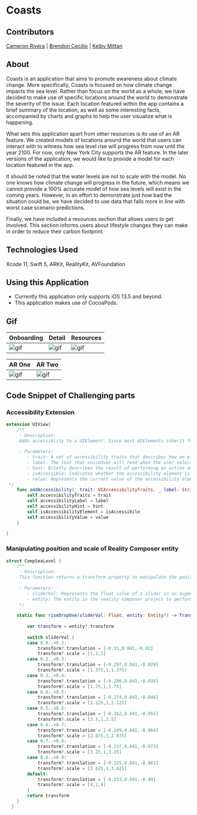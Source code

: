 # Coasts

## Contributors 

[Cameron Rivera](https://github.com/CameronRivera) | [Brendon Cecilio](https://github.com/bcecilio) | [Kelby Mittan](https://github.com/kelby-mittan)

## About

Coasts is an application that aims to promote awareness about climate change. More specifically, Coasts is focused on how climate change impacts the sea level. Rather than focus on the world as a whole, we have decided to make use of specific locations around the world to demonstrate the severity of the issue. Each location featured within the app contains a brief summary of the location, as well as some interesting facts, accompanied by charts and graphs to help the user visualize what is happening. 

What sets this application apart from other resources is its use of an AR feature. We created models of locations around the world that users can interact with to witness how sea level rise will progress from now until the year 2100. For now, only New York City supports the AR feature. In the later versions of the application, we would like to provide a model for each location featured in the app.  

It should be noted that the water levels are not to scale with the model. No one knows how climate change will progress in the future, which means we cannot provide a 100% accurate model of how sea levels will exist in the coming years. However, in an effort to demonstrate just how bad the situation could be, we have decided to use data that falls more in line with worst case scenario predictions.

Finally, we have included a resources section that allows users to get involved. This section informs users about lifestyle changes they can make in order to reduce their carbon footprint.

## Technologies Used
Xcode 11, Swift 5, ARKit, RealityKit, AVFoundation

## Using this Application

- Currently this application only supports iOS 13.5 and beyond. 
- This application makes use of CocoaPods.

## Gif

Onboarding | Detail | Resources
------------ | ------------- | -------------
![gif](Assets/coastsGIF1.gif) | ![gif](Assets/coastsGIF2.gif) | ![gif](Assets/resourcesGIF.gif)

AR One | AR Two
------------ | -------------
![gif](Assets/coastsARGIF.gif) | ![gif](Assets/coastsARGIF2.gif)


## Code Snippet of Challenging parts

### Accessibility Extension
```swift
extension UIView{
    /**
     - Description:
     Adds accessiblity to a UIElement. Since most UIElements inherit from UIView, this can be used on anything from a label, to a UICollectionViewCell.
     
     - Parameters:
        - trait: A set of accessibility traits that describes how an element behaves. Examples include, button, image, and plays sound. For a label, you'll want to set this value to .none.
        - label: The text that voiceOver will read when the user selects an element.
        - hint: Briefly describes the result of performing an action on an accessibility element
        - isAccessible: Indicates whether the accessibility element is an assistive application can access.
        - value: Represents the current value of the accessibility element. For example, a slider might have a value of 10. If this is applied to a text field, it is the text that the field contains.
 */
    func addAccessibility(_ trait: UIAccessibilityTraits, _ label: String, _ hint: String?, _ value: String?, _ isAccessibile: Bool = true){
        self.accessibilityTraits = trait
        self.accessibilityLabel = label
        self.accessibilityHint = hint
        self.isAccessibilityElement = isAccessibile
        self.accessibilityValue = value
    }
    
}
```

### Manipulating position and scale of Reality Composer entity
```swift
struct CompSeaLevel {
    /**
     - Description:
     This function returns a transform property to manipulate the position and scale of an entity from a reality composer project.
     
     - Parameters:
        - sliderVal: Represents the float value of a slider in an augmented reality view controller.
        - entity: The entity in the reality composer project to perform a transform on.
     */
    
    static func riseDropOne(sliderVal: Float, entity: Entity?) -> Transform? {
        
        var transform = entity?.transform
        
        switch sliderVal {
        case 0.0..<0.2:
            transform?.translation = [-0.31,0.041,-0.02]
            transform?.scale = [1,1,1]
        case 0.2..<0.3:
            transform?.translation = [-0.297,0.041,-0.029]
            transform?.scale = [1.375,1,1.375]
        case 0.3..<0.4:
            transform?.translation = [-0.286,0.041,-0.038]
            transform?.scale = [1.75,1,1.75]
        case 0.4..<0.5:
            transform?.translation = [-0.274,0.041,-0.046]
            transform?.scale = [2.125,1,2.125]
        case 0.5..<0.6:
            transform?.translation = [-0.262,0.041,-0.055]
            transform?.scale = [2.5,1,2.5]
        case 0.6..<0.7:
            transform?.translation = [-0.249,0.041,-0.064]
            transform?.scale = [2.875,1,2.875]
        case 0.7..<0.8:
            transform?.translation = [-0.237,0.041,-0.073]
            transform?.scale = [3.25,1,3.25]
        case 0.8..<0.9:
            transform?.translation = [-0.225,0.041,-0.081]
            transform?.scale = [3.625,1,3.625]
        default:
            transform?.translation = [-0.213,0.041,-0.09]
            transform?.scale = [4,1,4]
        }
        return transform
    }
  }
  ```
